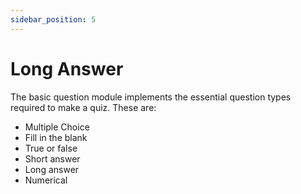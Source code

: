 ```yaml
---
sidebar_position: 5
---
```


# Long Answer

The basic question module implements the essential question types required to make a quiz. These are:
* Multiple Choice
* Fill in the blank
* True or false
* Short answer
* Long answer
* Numerical